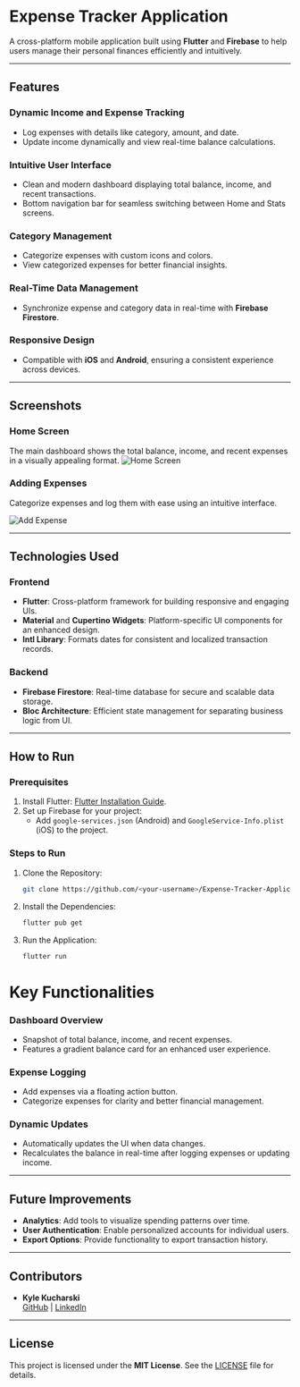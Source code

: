 # Expense Tracker Application

A cross-platform mobile application built using **Flutter** and **Firebase** to help users manage their personal finances efficiently and intuitively.

---

## Features

### Dynamic Income and Expense Tracking
- Log expenses with details like category, amount, and date.
- Update income dynamically and view real-time balance calculations.

### Intuitive User Interface
- Clean and modern dashboard displaying total balance, income, and recent transactions.
- Bottom navigation bar for seamless switching between Home and Stats screens.

### Category Management
- Categorize expenses with custom icons and colors.
- View categorized expenses for better financial insights.

### Real-Time Data Management
- Synchronize expense and category data in real-time with **Firebase Firestore**.

### Responsive Design
- Compatible with **iOS** and **Android**, ensuring a consistent experience across devices.

---
## Screenshots

### Home Screen
The main dashboard shows the total balance, income, and recent expenses in a visually appealing format.
![Home Screen](expense_tracker1/assets/ExpenseTrackerHomeScreen.png)

### Adding Expenses
Categorize expenses and log them with ease using an intuitive interface.

![Add Expense](expense_tracker1/assets/ExpenseTrackerCreateCategory.png)

---

## Technologies Used

### Frontend
- **Flutter**: Cross-platform framework for building responsive and engaging UIs.
- **Material** and **Cupertino Widgets**: Platform-specific UI components for an enhanced design.
- **Intl Library**: Formats dates for consistent and localized transaction records.

### Backend
- **Firebase Firestore**: Real-time database for secure and scalable data storage.
- **Bloc Architecture**: Efficient state management for separating business logic from UI.

---

## How to Run

### Prerequisites
1. Install Flutter: [Flutter Installation Guide](https://flutter.dev/docs/get-started/install).
2. Set up Firebase for your project:
   - Add `google-services.json` (Android) and `GoogleService-Info.plist` (iOS) to the project.

### Steps to Run
1. Clone the Repository:
   ```bash
   git clone https://github.com/<your-username>/Expense-Tracker-Application.git
   ```
2. Install the Dependencies:
   ```bash
   flutter pub get
   ```
3. Run the Application:
   ```bash
   flutter run
   ```

# Key Functionalities

### Dashboard Overview
- Snapshot of total balance, income, and recent expenses.
- Features a gradient balance card for an enhanced user experience.

### Expense Logging
- Add expenses via a floating action button.
- Categorize expenses for clarity and better financial management.

### Dynamic Updates
- Automatically updates the UI when data changes.
- Recalculates the balance in real-time after logging expenses or updating income.

---

## Future Improvements

- **Analytics**: Add tools to visualize spending patterns over time.
- **User Authentication**: Enable personalized accounts for individual users.
- **Export Options**: Provide functionality to export transaction history.

---

## Contributors

- **Kyle Kucharski**  
  [GitHub](https://github.com/kylekucharski) | [LinkedIn](https://www.linkedin.com/in/kyle-kucharski-32603927a/)

---

## License

This project is licensed under the **MIT License**. See the [LICENSE](./LICENSE) file for details.

   
